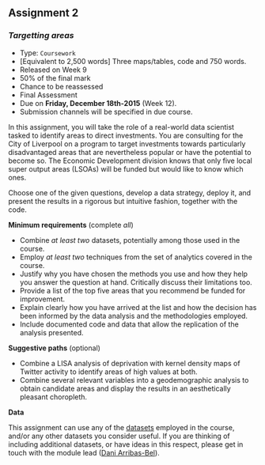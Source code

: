<a name="task_02"></a>

## Assignment 2

### *Targetting areas*

* Type: `Coursework`
* [Equivalent to 2,500 words] Three maps/tables, code and 750 words.
* Released on Week 9
* 50% of the final mark
* Chance to be reassessed
* Final Assessment
* Due on **Friday, December 18th-2015** (Week 12).
* Submission channels will be specified in due course.

In this assignment, you will take the role of a real-world data scientist
tasked to identify areas to direct investments. 
You are consulting for the City of Liverpool on a program to target
investments towards particularly disadvantaged areas that are nevertheless
popular or have the potential to become so. The Economic Development division
knows that only five local super output areas (LSOAs) will be funded but
would like to know which ones.

Choose one of the given questions, develop a data
strategy, deploy it, and present the results in a rigorous but intuitive
fashion, together with the code.

**Minimum requirements** (complete *all*)

* Combine *at least two* datasets, potentially among those used in the course.
* Employ *at least two* techniques from the set of analytics covered in the
  course.
* Justify why you have chosen the methods you use and how they help you answer
  the question at hand. Critically discuss their limitations too.
* Provide a list of the top five areas that you recommend be funded for
  improvement.
* Explain clearly how you have arrived at the list and how the decision has
  been informed by the data analysis and the methodologies employed.
* Include documented code and data that allow the replication of the analysis
  presented.

**Suggestive paths** (optional)

* Combine a LISA analysis of deprivation with kernel density maps of Twitter
  activity to identify areas of high values at both.
* Combine several relevant variables into a geodemographic analysis to obtain
  candidate areas and display the results in an aesthetically pleasant choropleth.

**Data**

This assignment can use any of the [datasets]({{site.baseurl}}/datasets.html)
employed in the course, and/or any other datasets you consider useful. If you are 
thinking of including additional datasets, or have ideas in this respect,
please get in touch with the module lead 
([Dani Arribas-Bel](mailto:D.Arribas-Bel@liverpool.ac.uk)).


